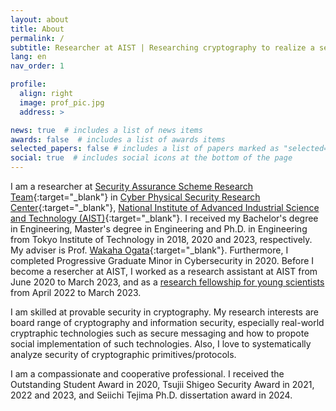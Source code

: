 ```yaml
---
layout: about
title: About
permalink: /
subtitle: Researcher at AIST | Researching cryptography to realize a secure world!
lang: en
nav_order: 1

profile:
  align: right
  image: prof_pic.jpg
  address: >

news: true  # includes a list of news items
awards: false  # includes a list of awards items
selected_papers: false # includes a list of papers marked as "selected={true}"
social: true  # includes social icons at the bottom of the page
---
```



I am a researcher at [Security Assurance Scheme Research Team](https://www.cpsec.aist.go.jp/team/sasrt/index_en.html){:target="\_blank"} in [Cyber Physical Security Research Center](https://www.cpsec.aist.go.jp/index_en.html){:target="\_blank"}, [National Institute of Advanced Industrial Science and Technology (AIST)](https://www.aist.go.jp/index_en.html){:target="\_blank"}.
I received my Bachelor's degree in Engineering, Master's degree in Engineering and Ph.D. in Engineering from Tokyo Institute of Technology in 2018, 2020 and 2023, respectively. My adviser is Prof. [Wakaha Ogata](http://www.crypt.ict.e.titech.ac.jp/users/wakaha/index.html){:target="\_blank"}.
Furthermore, I completed Progressive Graduate Minor in Cybersecurity in 2020.
Before I become a resercher at AIST, I worked as a research assistant at AIST from June 2020 to March 2023, and as a [research fellowship for young scientists](https://www.jsps.go.jp/english/e-pd/index.html) from April 2022 to March 2023.

I am skilled at provable security in cryptography. My research interests are board range of cryptography and information security, especially real-world cryptraphic technologies such as secure messaging and how to propote social implementation of such technologies.
Also, I love to systematically analyze security of cryptographic primitives/protocols.

I am a compassionate and cooperative professional.
I received the Outstanding Student Award in 2020, Tsujii Shigeo Security Award in 2021, 2022 and 2023, and Seiichi Tejima Ph.D. dissertation award in 2024.
